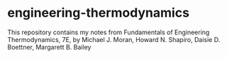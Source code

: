# engineering-thermodynamics
This repository contains my notes from Fundamentals of Engineering Thermodynamics, 7E, by Michael J. Moran, Howard N. Shapiro, Daisie D. Boettner, Margarett B. Bailey 
